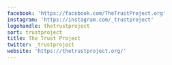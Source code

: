 ```yaml
---
facebook: 'https://facebook.com/TheTrustProject.org'
instagram: 'https://instagram.com/_trustproject'
logohandle: thetrustproject
sort: trustproject
title: The Trust Project
twitter: _trustproject
website: 'https://thetrustproject.org/'
---
```

